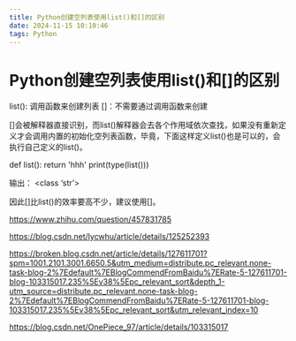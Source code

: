 ```yaml
---
title: Python创建空列表使用list()和[]的区别
date: 2024-11-15 10:10:46
tags: Python
---
```


# Python创建空列表使用list()和[]的区别

list(): 调用函数来创建列表
[]：不需要通过调用函数来创建

[]会被解释器直接识别，而list()解释器会去各个作用域依次查找，如果没有重新定义才会调用内置的初始化空列表函数，毕竟，下面这样定义list()也是可以的，会执行自己定义的list()。

def list():
    return 'hhh'
print(type(list()))

输出：
<class ‘str’>

因此[]比list()的效率要高不少，建议使用[]。



https://www.zhihu.com/question/457831785

https://blog.csdn.net/lycwhu/article/details/125252393

https://broken.blog.csdn.net/article/details/127611701?spm=1001.2101.3001.6650.5&utm_medium=distribute.pc_relevant.none-task-blog-2%7Edefault%7EBlogCommendFromBaidu%7ERate-5-127611701-blog-103315017.235%5Ev38%5Epc_relevant_sort&depth_1-utm_source=distribute.pc_relevant.none-task-blog-2%7Edefault%7EBlogCommendFromBaidu%7ERate-5-127611701-blog-103315017.235%5Ev38%5Epc_relevant_sort&utm_relevant_index=10

https://blog.csdn.net/OnePiece_97/article/details/103315017